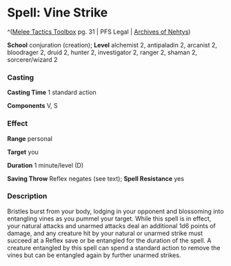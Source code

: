# Spell: Vine Strike

^([Melee Tactics Toolbox][ss-vine-strike] pg. 31 | PFS Legal | [Archives of Nehtys][sn-vine-strike])

**School** conjuration (creation); **Level** alchemist 2, antipaladin 2, arcanist 2, bloodrager 2, druid 2, hunter 2, investigator 2, ranger 2, shaman 2, sorcerer/wizard 2

### Casting

**Casting Time** 1 standard action  

**Components** V, S

### Effect

**Range** personal  

**Target** you  

**Duration** 1 minute/level (D)  

**Saving Throw** Reflex negates (see text); **Spell Resistance** yes

### Description

Bristles burst from your body, lodging in your opponent and blossoming into entangling vines as you pummel your target. While this spell is in effect, your natural attacks and unarmed attacks deal an additional 1d6 points of damage, and any creature hit by your natural or unarmed strike must succeed at a Reflex save or be entangled for the duration of the spell. A creature entangled by this spell can spend a standard action to remove the vines but can be entangled again by further unarmed strikes.

[ss-vine-strike]: http://paizo.com/products/btpy9c23
[sn-vine-strike]: http://www.archivesofnethys.com/SpellDisplay.aspx?ItemName=Vine%20Strike